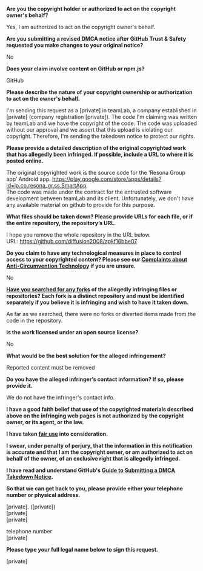 **Are you the copyright holder or authorized to act on the copyright owner's behalf?**

Yes, I am authorized to act on the copyright owner's behalf.

**Are you submitting a revised DMCA notice after GitHub Trust & Safety requested you make changes to your original notice?**

No

**Does your claim involve content on GitHub or npm.js?**

GitHub

**Please describe the nature of your copyright ownership or authorization to act on the owner's behalf.**

I'm sending this request as a [private] in teamLab, a company established in [private] (company registration [private]). The code I'm claiming was written by teamLab and we have the copyright of the code. The code was uploaded without our approval and we assert that this upload is violating our copyright. Therefore, I'm sending the takedown notice to protect our rights.

**Please provide a detailed description of the original copyrighted work that has allegedly been infringed. If possible, include a URL to where it is posted online.**

The original copyrighted work is the source code for the ‘Resona Group app’ Android app.
https://play.google.com/store/apps/details?id=jp.co.resona_gr.ss.SmartApp.  
The code was made under the contract for the entrusted software development between teamLab and its client. Unfortunately, we don't have any available material on github to provide for this purpose.

**What files should be taken down? Please provide URLs for each file, or if the entire repository, the repository’s URL.**

I hope you remove the whole repository in the URL below.  
URL: https://github.com/diffusion2008/apkf16bbe07

**Do you claim to have any technological measures in place to control access to your copyrighted content? Please see our <a href="https://docs.github.com/articles/guide-to-submitting-a-dmca-takedown-notice#complaints-about-anti-circumvention-technology">Complaints about Anti-Circumvention Technology</a> if you are unsure.**

No

**<a href="https://docs.github.com/articles/dmca-takedown-policy#b-what-about-forks-or-whats-a-fork">Have you searched for any forks</a> of the allegedly infringing files or repositories? Each fork is a distinct repository and must be identified separately if you believe it is infringing and wish to have it taken down.**

As far as we searched, there were no forks or diverted items made from the code in the repository.

**Is the work licensed under an open source license?**

No

**What would be the best solution for the alleged infringement?**

Reported content must be removed

**Do you have the alleged infringer’s contact information? If so, please provide it.**

We do not have the infringer's contact info.

**I have a good faith belief that use of the copyrighted materials described above on the infringing web pages is not authorized by the copyright owner, or its agent, or the law.**

**I have taken <a href="https://www.lumendatabase.org/topics/22">fair use</a> into consideration.**

**I swear, under penalty of perjury, that the information in this notification is accurate and that I am the copyright owner, or am authorized to act on behalf of the owner, of an exclusive right that is allegedly infringed.**

**I have read and understand GitHub's <a href="https://docs.github.com/articles/guide-to-submitting-a-dmca-takedown-notice/">Guide to Submitting a DMCA Takedown Notice</a>.**

**So that we can get back to you, please provide either your telephone number or physical address.**

[private]. ([private])  
[private]  
[private]

telephone number  
[private]

**Please type your full legal name below to sign this request.**

[private]
